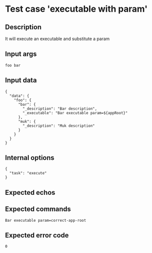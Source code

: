 # Test case 'executable with param'

## Description

It will execute an executable and substitute a param

## Input args

    foo bar

## Input data

    {
      "data": {
        "foo": {
          "bar": {
            "_description": "Bar description",
            "_executable": "Bar executable param=${appRoot}"
          },
          "muk": {
            "_description": "Muk description"
          }
        }
      }
    }

## Internal options

    {
      "task": "execute"
    }

## Expected echos

## Expected commands

    Bar executable param=correct-app-root

## Expected error code

    0
